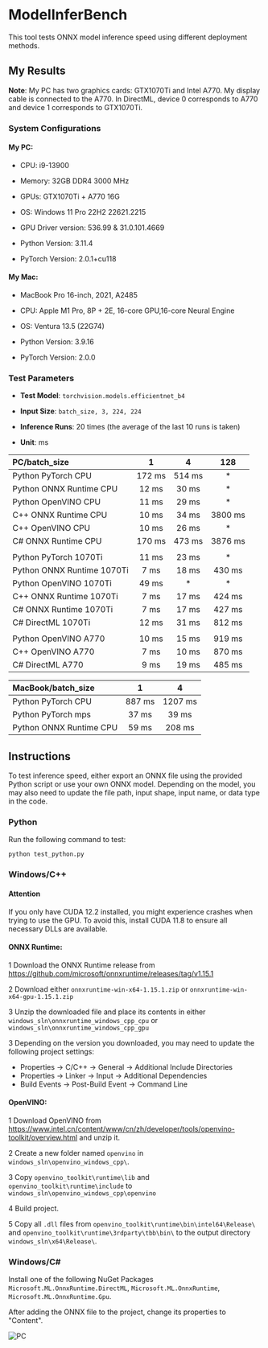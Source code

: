 # ModelInferBench

This tool tests ONNX model inference speed using different deployment methods.

## My Results

**Note**: My PC has two graphics cards: GTX1070Ti and Intel A770. My display cable is connected to the A770. In DirectML, device 0 corresponds to A770 and device 1 corresponds to GTX1070Ti.

### System Configurations
#### My PC:

- CPU: i9-13900

- Memory: 32GB DDR4 3000 MHz

- GPUs: GTX1070Ti + A770 16G

- OS: Windows 11 Pro 22H2 22621.2215

- GPU Driver version: 536.99 & 31.0.101.4669

- Python Version: 3.11.4

- PyTorch Version: 2.0.1+cu118

#### My Mac:

- MacBook Pro 16-inch, 2021, A2485

- CPU: Apple M1 Pro, 8P + 2E, 16-core GPU,16-core Neural Engine

- OS: Ventura 13.5 (22G74)

- Python Version: 3.9.16

- PyTorch Version: 2.0.0

### Test Parameters

- **Test Model**: `torchvision.models.efficientnet_b4`

- **Input Size**: `batch_size, 3, 224, 224`

- **Inference Runs**: 20 times (the average of the last 10 runs is taken)

- **Unit**: ms

| PC/batch_size | 1 | 4 | 128|
|:------|:----:|:------:|:-:|
| Python PyTorch CPU | 172 ms | 514 ms | * |
| Python ONNX Runtime CPU | 12 ms | 30 ms | * |
| Python OpenVINO CPU | 11 ms | 29 ms | * |
| C++ ONNX Runtime CPU | 10 ms | 34 ms | 3800 ms |
| C++ OpenVINO CPU | 10 ms | 26 ms | * |
| C# ONNX Runtime CPU | 170 ms | 473 ms | 3876 ms |
|||||
| Python PyTorch 1070Ti | 11 ms | 23 ms | * |
| Python ONNX Runtime 1070Ti | 7 ms | 18 ms | 430 ms |
| Python OpenVINO 1070Ti | 49 ms | * | * |
| C++ ONNX Runtime 1070Ti | 7 ms | 17 ms | 424 ms |
| C# ONNX Runtime 1070Ti | 7 ms | 17 ms | 427 ms|
| C# DirectML 1070Ti | 12 ms | 31 ms | 812 ms|
|||||
| Python OpenVINO A770 | 10 ms | 15 ms | 919 ms |
| C++ OpenVINO A770 | 7 ms | 10 ms | 870 ms |
| C# DirectML A770 | 9 ms | 19 ms | 485 ms|

| MacBook/batch_size | 1 | 4 |
|:------|:----:|:------:|
| Python PyTorch CPU | 887 ms | 1207 ms |
| Python PyTorch mps | 37 ms | 39 ms |
| Python ONNX Runtime CPU | 59 ms | 208 ms |


## Instructions

To test inference speed, either export an ONNX file using the provided Python script or use your own ONNX model. Depending on the model, you may also need to update the file path, input shape, input name, or data type in the code.

### Python

Run the following command to test:

```
python test_python.py
```


### Windows/C++
#### Attention

If you only have CUDA 12.2 installed, you might experience crashes when trying to use the GPU. To avoid this, install CUDA 11.8 to ensure all necessary DLLs are available.

#### ONNX Runtime:

1 Download the ONNX Runtime release from https://github.com/microsoft/onnxruntime/releases/tag/v1.15.1

2 Download either `onnxruntime-win-x64-1.15.1.zip` or `onnxruntime-win-x64-gpu-1.15.1.zip`

3 Unzip the downloaded file and place its contents in either `windows_sln\onnxruntime_windows_cpp_cpu` or `windows_sln\onnxruntime_windows_cpp_gpu`

3 Depending  on the version you downloaded, you may need to update the following project settings: 
- Properties -> C/C++ -> General -> Additional Include Directories
- Properties -> Linker -> Input -> Additional Dependencies
- Build Events -> Post-Build Event -> Command Line

#### OpenVINO:

1 Download OpenVINO from https://www.intel.cn/content/www/cn/zh/developer/tools/openvino-toolkit/overview.html and unzip it.

2 Create a new folder named `openvino` in `windows_sln\openvino_windows_cpp\`.

3 Copy `openvino_toolkit\runtime\lib` and `openvino_toolkit\runtime\include` to `windows_sln\openvino_windows_cpp\openvino`

4 Build project.

5 Copy all `.dll` files from `openvino_toolkit\runtime\bin\intel64\Release\` and `openvino_toolkit\runtime\3rdparty\tbb\bin\` to the output directory `windows_sln\x64\Release\`.

### Windows/C#

Install one of the following NuGet Packages `Microsoft.ML.OnnxRuntime.DirectML`, `Microsoft.ML.OnnxRuntime`, `Microsoft.ML.OnnxRuntime.Gpu`.

After adding the ONNX file to the project, change its properties to "Content".

![PC](/pc.jpg "PC")